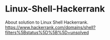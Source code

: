 # Linux-Shell-Hackerrank
About solution to Linux Shell Hackerrank. https://www.hackerrank.com/domains/shell?filters%5Bstatus%5D%5B%5D=unsolved
